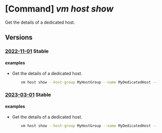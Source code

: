 # [Command] _vm host show_

Get the details of a dedicated host.

## Versions

### [2022-11-01](/Resources/mgmt-plane/L3N1YnNjcmlwdGlvbnMve30vcmVzb3VyY2Vncm91cHMve30vcHJvdmlkZXJzL21pY3Jvc29mdC5jb21wdXRlL2hvc3Rncm91cHMve30vaG9zdHMve30=/2022-11-01.xml) **Stable**

<!-- mgmt-plane /subscriptions/{}/resourcegroups/{}/providers/microsoft.compute/hostgroups/{}/hosts/{} 2022-11-01 -->

#### examples

- Get the details of a dedicated host.
    ```bash
        vm host show --host-group MyHostGroup --name MyDedicatedHost --resource-group MyResourceGroup
    ```

### [2023-03-01](/Resources/mgmt-plane/L3N1YnNjcmlwdGlvbnMve30vcmVzb3VyY2Vncm91cHMve30vcHJvdmlkZXJzL21pY3Jvc29mdC5jb21wdXRlL2hvc3Rncm91cHMve30vaG9zdHMve30=/2023-03-01.xml) **Stable**

<!-- mgmt-plane /subscriptions/{}/resourcegroups/{}/providers/microsoft.compute/hostgroups/{}/hosts/{} 2023-03-01 -->

#### examples

- Get the details of a dedicated host.
    ```bash
        vm host show --host-group MyHostGroup --name MyDedicatedHost --resource-group MyResourceGroup
    ```
